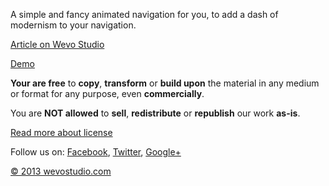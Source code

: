 
A simple and fancy animated navigation for you, to add a dash of modernism to your navigation.

[Article on Wevo Studio](http://wevostudio.com/fancy-animated-navigation/)

[Demo](http://wevostudio.com/demo/animated-navigation/)

**Your are free** to **copy**, **transform** or **build upon** the material in any medium or format for any purpose, even **commercially**.

You are **NOT allowed** to **sell**, **redistribute** or **republish** our work **as-is**.

[Read more about license](http://wevostudio.com/licensing-terms-of-use/)

Follow us on:
[Facebook](https://www.facebook.com/wevothemes),
[Twitter](https://twitter.com/wevostudio),
[Google+](https://plus.google.com/+WevoStudioblog/)

[© 2013 wevostudio.com](http://wevostudio.com/)

